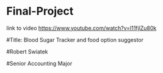 # Final-Project

link to video
https://www.youtube.com/watch?v=l11fjlZu80k 

#Title: Blood Sugar Tracker and food option suggestor

#Robert Swiatek

#Senior Accounting Major
